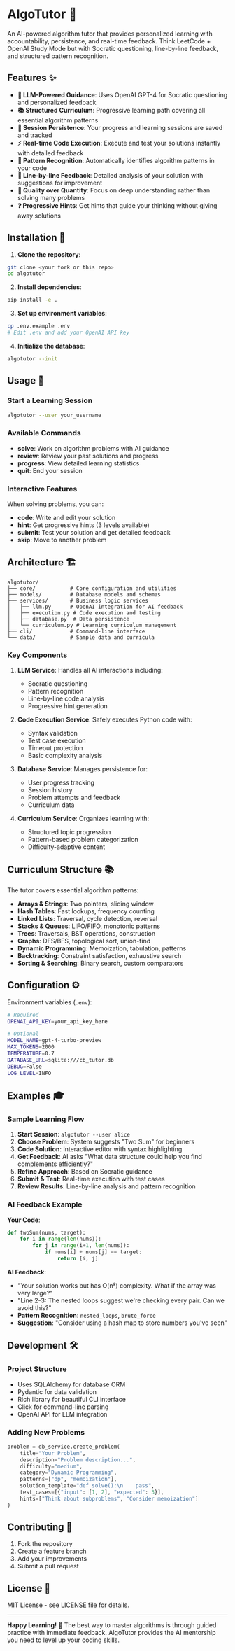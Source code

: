 # AlgoTutor 🎯

An AI-powered algorithm tutor that provides personalized learning with accountability, persistence, and real-time feedback. Think LeetCode + OpenAI Study Mode but with Socratic questioning, line-by-line feedback, and structured pattern recognition.

## Features ✨

- **🤖 LLM-Powered Guidance**: Uses OpenAI GPT-4 for Socratic questioning and personalized feedback
- **📚 Structured Curriculum**: Progressive learning path covering all essential algorithm patterns
- **💾 Session Persistence**: Your progress and learning sessions are saved and tracked
- **⚡ Real-time Code Execution**: Execute and test your solutions instantly with detailed feedback
- **🎯 Pattern Recognition**: Automatically identifies algorithm patterns in your code
- **📝 Line-by-line Feedback**: Detailed analysis of your solution with suggestions for improvement
- **🔄 Quality over Quantity**: Focus on deep understanding rather than solving many problems
- **❓ Progressive Hints**: Get hints that guide your thinking without giving away solutions

## Installation 🚀

1. **Clone the repository**:
```bash
git clone <your fork or this repo>
cd algotutor
```

2. **Install dependencies**:
```bash
pip install -e .
```

3. **Set up environment variables**:
```bash
cp .env.example .env
# Edit .env and add your OpenAI API key
```

4. **Initialize the database**:
```bash
algotutor --init
```

## Usage 📖

### Start a Learning Session
```bash
algotutor --user your_username
```

### Available Commands
- **solve**: Work on algorithm problems with AI guidance
- **review**: Review your past solutions and progress
- **progress**: View detailed learning statistics
- **quit**: End your session

### Interactive Features

When solving problems, you can:
- **code**: Write and edit your solution
- **hint**: Get progressive hints (3 levels available)
- **submit**: Test your solution and get detailed feedback
- **skip**: Move to another problem

## Architecture 🏗️

```
algotutor/
├── core/           # Core configuration and utilities
├── models/         # Database models and schemas
├── services/       # Business logic services
│   ├── llm.py      # OpenAI integration for AI feedback
│   ├── execution.py # Code execution and testing
│   ├── database.py  # Data persistence
│   └── curriculum.py # Learning curriculum management
├── cli/            # Command-line interface
└── data/           # Sample data and curricula
```

### Key Components

1. **LLM Service**: Handles all AI interactions including:
   - Socratic questioning
   - Pattern recognition  
   - Line-by-line code analysis
   - Progressive hint generation

2. **Code Execution Service**: Safely executes Python code with:
   - Syntax validation
   - Test case execution
   - Timeout protection
   - Basic complexity analysis

3. **Database Service**: Manages persistence for:
   - User progress tracking
   - Session history
   - Problem attempts and feedback
   - Curriculum data

4. **Curriculum Service**: Organizes learning with:
   - Structured topic progression
   - Pattern-based problem categorization
   - Difficulty-adaptive content

## Curriculum Structure 📚

The tutor covers essential algorithm patterns:

- **Arrays & Strings**: Two pointers, sliding window
- **Hash Tables**: Fast lookups, frequency counting
- **Linked Lists**: Traversal, cycle detection, reversal
- **Stacks & Queues**: LIFO/FIFO, monotonic patterns
- **Trees**: Traversals, BST operations, construction
- **Graphs**: DFS/BFS, topological sort, union-find
- **Dynamic Programming**: Memoization, tabulation, patterns
- **Backtracking**: Constraint satisfaction, exhaustive search
- **Sorting & Searching**: Binary search, custom comparators

## Configuration ⚙️

Environment variables (`.env`):

```bash
# Required
OPENAI_API_KEY=your_api_key_here

# Optional  
MODEL_NAME=gpt-4-turbo-preview
MAX_TOKENS=2000
TEMPERATURE=0.7
DATABASE_URL=sqlite:///cb_tutor.db
DEBUG=False
LOG_LEVEL=INFO
```

## Examples 🎓

### Sample Learning Flow

1. **Start Session**: `algotutor --user alice`
2. **Choose Problem**: System suggests "Two Sum" for beginners
3. **Code Solution**: Interactive editor with syntax highlighting
4. **Get Feedback**: AI asks "What data structure could help you find complements efficiently?"
5. **Refine Approach**: Based on Socratic guidance
6. **Submit & Test**: Real-time execution with test cases
7. **Review Results**: Line-by-line analysis and pattern recognition

### AI Feedback Example

**Your Code**:
```python
def twoSum(nums, target):
    for i in range(len(nums)):
        for j in range(i+1, len(nums)):
            if nums[i] + nums[j] == target:
                return [i, j]
```

**AI Feedback**:
- "Your solution works but has O(n²) complexity. What if the array was very large?"
- "Line 2-3: The nested loops suggest we're checking every pair. Can we avoid this?"
- **Pattern Recognition**: `nested_loops`, `brute_force`
- **Suggestion**: "Consider using a hash map to store numbers you've seen"

## Development 🛠️

### Project Structure
- Uses SQLAlchemy for database ORM
- Pydantic for data validation
- Rich library for beautiful CLI interface
- Click for command-line parsing
- OpenAI API for LLM integration

### Adding New Problems
```python
problem = db_service.create_problem(
    title="Your Problem",
    description="Problem description...",
    difficulty="medium",
    category="Dynamic Programming",
    patterns=["dp", "memoization"],
    solution_template="def solve():\n    pass",
    test_cases=[{"input": [1, 2], "expected": 3}],
    hints=["Think about subproblems", "Consider memoization"]
)
```

## Contributing 🤝

1. Fork the repository
2. Create a feature branch
3. Add your improvements
4. Submit a pull request

## License 📄

MIT License - see [LICENSE](LICENSE) file for details.

---

**Happy Learning!** 🚀 The best way to master algorithms is through guided practice with immediate feedback. AlgoTutor provides the AI mentorship you need to level up your coding skills.

